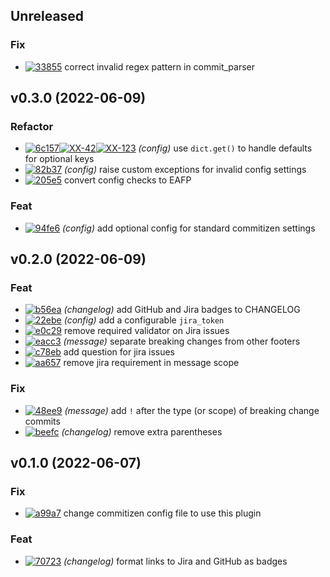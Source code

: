 ## Unreleased

### Fix

- [![33855](https://img.shields.io/badge/-33855-%23121011.svg?style=flat-square&logo=github&logoColor=white)](https://github.com/brianburwell11/cz-github-jira-conventional-footer/commit/338556f2d9bb1b19c1f347eef5428b641eb98782) correct invalid regex pattern in commit_parser

## v0.3.0 (2022-06-09)

### Refactor

- [![6c157](https://img.shields.io/badge/-6c157-%23121011.svg?style=flat-square&logo=github&logoColor=white)](https://github.com/brianburwell11/cz-github-jira-conventional-footer/commit/6c1576bdb23ae984f0c943ee1c39a60da37e806a)[![XX-42](https://img.shields.io/badge/-XX--42-dfe1e5.svg?style=flat-square&logo=jira&logoColor=0052cc)](https://myproject.atlassian.net/browse/XX-42)[![XX-123](https://img.shields.io/badge/-XX--123-dfe1e5.svg?style=flat-square&logo=jira&logoColor=0052cc)](https://myproject.atlassian.net/browse/XX-123) _(config)_ use `dict.get()` to handle defaults for optional keys
- [![82b37](https://img.shields.io/badge/-82b37-%23121011.svg?style=flat-square&logo=github&logoColor=white)](https://github.com/brianburwell11/cz-github-jira-conventional-footer/commit/82b375b41aba9f8c52a2843ebfef5b6c49f4b979) _(config)_ raise custom exceptions for invalid config settings
- [![205e5](https://img.shields.io/badge/-205e5-%23121011.svg?style=flat-square&logo=github&logoColor=white)](https://github.com/brianburwell11/cz-github-jira-conventional-footer/commit/205e5ef59239fba8274188e2a4795021e75f2021) convert config checks to EAFP

### Feat

- [![94fe6](https://img.shields.io/badge/-94fe6-%23121011.svg?style=flat-square&logo=github&logoColor=white)](https://github.com/brianburwell11/cz-github-jira-conventional-footer/commit/94fe63d6d84897f2d36dfa4c0054c676db6cbfb9) _(config)_ add optional config for standard commitizen settings

## v0.2.0 (2022-06-09)

### Feat

- [![b56ea](https://img.shields.io/badge/-b56ea-%23121011.svg?style=flat-square&logo=github&logoColor=white)](https://github.com/brianburwell11/cz-github-jira-conventional-footer/commit/b56ea677af8a969614b159316d9d28a3267f7169) _(changelog)_ add GitHub and Jira badges to CHANGELOG
- [![22ebe](https://img.shields.io/badge/-22ebe-%23121011.svg?style=flat-square&logo=github&logoColor=white)](https://github.com/brianburwell11/cz-github-jira-conventional-footer/commit/22ebe396d6e6a336513ecd508631747900b91092) _(config)_ add a configurable `jira_token`
- [![e0c29](https://img.shields.io/badge/-e0c29-%23121011.svg?style=flat-square&logo=github&logoColor=white)](https://github.com/brianburwell11/cz-github-jira-conventional-footer/commit/e0c29e515fd50acf4e4339556940dd8c0d6b75ac) remove required validator on Jira issues
- [![eacc3](https://img.shields.io/badge/-eacc3-%23121011.svg?style=flat-square&logo=github&logoColor=white)](https://github.com/brianburwell11/cz-github-jira-conventional-footer/commit/eacc3543ee30be575455633471720a7a33502553) _(message)_ separate breaking changes from other footers
- [![c78eb](https://img.shields.io/badge/-c78eb-%23121011.svg?style=flat-square&logo=github&logoColor=white)](https://github.com/brianburwell11/cz-github-jira-conventional-footer/commit/c78eb3499eb997bf9124c01a1b9b7990e0a7c682) add question for jira issues
- [![aa657](https://img.shields.io/badge/-aa657-%23121011.svg?style=flat-square&logo=github&logoColor=white)](https://github.com/brianburwell11/cz-github-jira-conventional-footer/commit/aa6575373cc235c976539b6f36f966e3b683e955) remove jira requirement in message scope

### Fix

- [![48ee9](https://img.shields.io/badge/-48ee9-%23121011.svg?style=flat-square&logo=github&logoColor=white)](https://github.com/brianburwell11/cz-github-jira-conventional-footer/commit/48ee9e8a032dde2dcebfdd8f2ed6c94465e9cca7) _(message)_ add `!` after the type (or scope) of breaking change commits
- [![beefc](https://img.shields.io/badge/-beefc-%23121011.svg?style=flat-square&logo=github&logoColor=white)](https://github.com/brianburwell11/cz-github-jira-conventional-footer/commit/beefc33b3546d9ec06ced1caac9ceef35c05644b) _(changelog)_ remove extra parentheses

## v0.1.0 (2022-06-07)

### Fix

- [![a99a7](https://img.shields.io/badge/-a99a7-%23121011.svg?style=flat-square&logo=github&logoColor=white)](https://github.com/brianburwell11/cz-github-jira-conventional-footer/commit/a99a796cec4b4cca435cc5fd628d699606da39fb) change commitizen config file to use this plugin

### Feat

- [![70723](https://img.shields.io/badge/-70723-%23121011.svg?style=flat-square&logo=github&logoColor=white)](https://github.com/brianburwell11/cz-github-jira-conventional-footer/commit/7072339bd57c26d92f3ed91aefe419e7d917c9ca) _(changelog)_ format links to Jira and GitHub as badges
